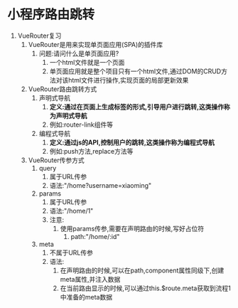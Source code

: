 # 小程序路由跳转

1. VueRouter复习
   1. VueRouter是用来实现单页面应用(SPA)的插件库
      1. 问题:请问什么是单页面应用?
         1. 一个html文件就是一个页面
         2. 单页面应用就是整个项目只有一个html文件,通过DOM的CRUD方法对该html文件进行操作,实现页面的局部更新效果
   2. VueRouter路由跳转方式
      1. 声明式导航
         1. **定义:通过在页面上生成标签的形式,引导用户进行跳转,这类操作称为声明式导航**
         2. 例如:router-link组件等
      2. 编程式导航
         1. **定义:通过js的API,控制用户的跳转,这类操作称为编程式导航**
         2. 例如:push方法,replace方法等
   3. VueRouter传参方式
      1. query
         1. 属于URL传参
         2. 语法:"/home?username=xiaoming"
      2. params
         1. 属于URL传参
         2. 语法:"/home/1"
         3. 注意:
            1. 使用params传参,需要在声明路由的时候,写好占位符
               1. path:"/home/:id"
      3. meta
         1. 不属于URL传参
         2. 语法:
            1. 在声明路由的时候,可以在path,component属性同级下,创建meta属性,并注入数据
            2. 在当前路由显示的时候,可以通过this.$route.meta获取到流程1中准备的meta数据